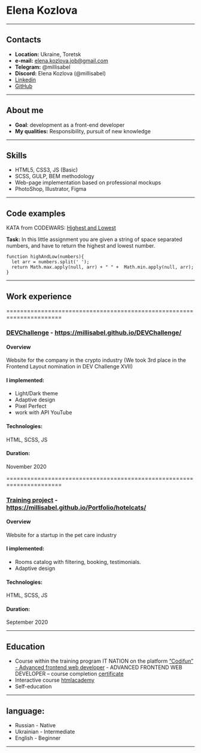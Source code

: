 # Elena Kozlova

****
## Contacts
- __Location:__ Ukraine, Toretsk
- __e-mail:__ [elena.kozlova.job@gmail.com](mailto:elena.kozlova.job@gmail.com)
- __Telegram:__ @millisabel
- __Discord:__ Elena Kozlova (@millisabel)
- [Linkedin](https://www.linkedin.com/in/elena-kozlova-3a86021a1)
- [GitHub](https://github.com/millisabel)

****
## About me
- __Goal__: development as a front-end developer
- __My qualities:__ Responsibility, pursuit of new knowledge

****
## Skills
- HTML5, CSS3, JS (Basic)
- SCSS, GULP, BEM methodology
- Web-page implementation based on professional mockups
- PhotoShop, Illustrator, Figma

****
## Code examples
KATA from CODEWARS: [Highest and Lowest](https://www.codewars.com/kata/554b4ac871d6813a03000035)

__Task:__ In this little assignment you are given a string of space separated numbers, and have to return the highest and lowest number.
``` JS
function highAndLow(numbers){
  let arr = numbers.split(' ');
  return Math.max.apply(null, arr) + " " +  Math.min.apply(null, arr);
}
```

****
## Work experience

======================================================================
### [DEVChallenge](https://millisabel.github.io/DEVChallenge/) - https://millisabel.github.io/DEVChallenge/
#### Overview
Website for the company in the crypto industry (We took 3rd place in the Frontend Layout nomination in DEV Challenge XVII)
#### I implemented:
- Light/Dark theme
- Adaptive design
- Pixel Perfect
- work with API YouTube
#### Technologies:
  HTML, SCSS, JS
#### Duration:
  November 2020

======================================================================
### [Training project](https://millisabel.github.io/Portfolio/hotelcats/) - https://millisabel.github.io/Portfolio/hotelcats/
#### Overview
Website for a startup in the pet care industry
#### I implemented:
- Rooms catalog with filtering, booking, testimonials.
- Adaptive design
#### Technologies:
HTML, SCSS, JS
#### Duration:
September 2020

****
## Education
- Course within the training program IT NATION on the platform [“Codifun” - Advanced frontend web developer](https://codifun.com/academies) - ADVANCED FRONTEND WEB DEVELOPER – course completion [certificate](eyJpdiI6ImJCd2RTVmZQUWk3N1IyTnlNXC93ejZBPT0iLCJ2YWx1ZSI6ImpoOUtqQ2Z2M2VhWndnNzAwNDhsSWc9PSIsIm1hYyI6ImU5MDBhNWY3MGQzMjdiOGM2NGU4YmRmYmNmYTE2ZTc3NjhjNzlmYjVmYjBkZGEwOWUwYTFiOGI2M2IwMDA2YzMifQ)
- Interactive course [htmlacademy](https://htmlacademy.ru/)
- Self-education

****
## language:
- Russian - Native
- Ukrainian - Intermediate
- English - Beginner

****